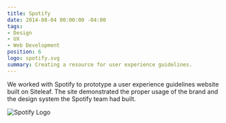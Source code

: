 ```yaml
---
title: Spotify
date: 2014-08-04 00:00:00 -04:00
tags:
- Design
- UX
- Web Development
position: 6
logo: spotify.svg
summary: Creating a resource for user experience guidelines.
---
```


We worked with Spotify to prototype a user experience guidelines website built on Siteleaf. The site demonstrated the proper usage of the brand and the design system the Spotify team had built.

![Spotify Logo](/uploads/spotify-placeholder.png)